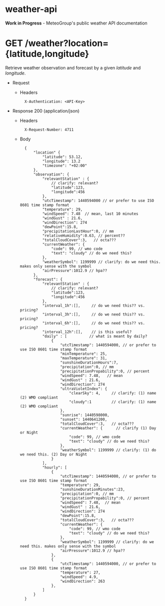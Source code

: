 # weather-api

**Work in Progress** - MeteoGroup's public weather API documentation

# GET /weather?location={latitude,longitude}

Retrieve weather observation and forecast by a given *latitude* and *longitude*.

+ Request

    + Headers

            X-Authentication: <API-Key>

+ Response 200 (application/json)

    + Headers

            X-Request-Number: 4711

    + Body

            {
                "location" {
                    "latitude": 53.12,
                    "longitude": 13.2
                    "timezone": "+02:00"
                },
                "observation": {
                    "relevantStation" : {
                        // clarify: relevant?
                        "latitude":123,
                        "longitude":456
                    },
                    "utcTimestamp": 1440594000 // or prefer to use ISO 8601 time stamp format
                    "temperature": 29,
                    "windSpeed": 7.48  // mean, last 10 minutes
                    "windGust" : 21.6,
                    "windDirection": 274
                    "dewPoint":15.8,
                    "precipitationLastHour":0, // mm
                    "relativeHumidity":0.63, // percent??
                    "totalCloudCover":3,   // octa???
                    "currentWeather": {
                        "code": 99, // wmo code
                        "text": "cloudy" // do we need this?
                    },
                    "weatherSymbol": 1199999 // clarify: do we need this. makes only sense with the symbol
                    "airPressure":1012.9 // hpa??
                },
                "forecast": {
                    "relevantStation" : {
                        // clarify: relevant?
                        "latitude":123,
                        "longitude":456
                    },
                    "interval_1h":[],     // do we need this?? vs. pricing?
                    "interval_3h":[],     // do we need this?? vs. pricing?
                    "interval_6h":[],     // do we need this?? vs. pricing?
                    "interval_12h":[],    // is this useful?
                    "daily" : [          // what is meant by daily?
                        {
                            "utcTimestamp": 1440594000, // or prefer to use ISO 8601 time stamp format
                            "minTemperature": 25,
                            "maxTemperature": 31,
                            "sunshineDurationHours":7,
                            "precipitation":0, // mm
                            "precipitationPropability":0, // percent
                            "windSpeed": 7.48,   // mean
                            "windGust" : 21.6,
                            "windDirection": 274
                            "ultraVioletIndex": {
                                "clearSky": 4,     // clarify: (1) name (2) WMO compliant
                                "cloudy":1         // clarify: (1) name (2) WMO compliant
                            },
                            "sunrise": 1440598000,
                            "sunset": 1440641200,
                            "totalCloudCover":3,   // octa???
                            "currentWeather": {      // clarify (1) Day or Night
                                "code": 99, // wmo code
                                "text": "cloudy" // do we need this?
                            },
                            "weatherSymbol": 1199999 // clarify: (1) do we need this. (2) Day or Night
                        }
                    ],
                    "hourly": [
                        {
                            "utcTimestamp": 1440594000, // or prefer to use ISO 8601 time stamp format
                            "temperature": 29,
                            "sunshineDurationMinutes":23,
                            "precipitation":0, // mm
                            "precipitationPropability":0, // percent
                            "windSpeed": 7.48,  // mean
                            "windGust" : 21.6,
                            "windDirection": 274
                            "dewPoint":15.8,
                            "totalCloudCover":3,   // octa???
                            "currentWeather": {
                                "code": 99, // wmo code
                                "text": "cloudy" // do we need this?
                            },
                            "weatherSymbol": 1199999 // clarify: do we need this. makes only sense with the symbol
                            "airPressure":1012.9 // hpa??
                        },
                        {
                            "utcTimestamp": 1440594000, // or prefer to use ISO 8601 time stamp format
                            "temperature": 27,
                            "windSpeed": 4.9,
                            "windDirection": 263
                        },
                    ]
                }
            }

